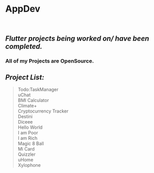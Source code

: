 # **AppDev**<br /><br />
## *Flutter projects being worked on/ have been completed.*<br />
### All of my Projects are OpenSource.
## *Project List:*
  >Todo:TaskManager<br />
  >uChat<br />
  >BMI Calculator<br />
  >Climate+<br />
  >Cryptocurrency Tracker<br />
  >Destini<br />
  >Diceee<br />
  >Hello World<br />
  >I am Poor<br />
  >I am Rich<br />
  >Magic 8 Ball<br />
  >Mi Card<br />
  >Quizzler<br />
  >uHome<br />
  >Xylophone<br />
